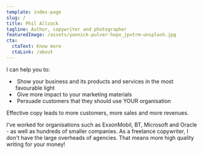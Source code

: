 ```yaml
---
template: index-page
slug: /
title: Phil Allcock
tagline: Author, copywriter and photographer
featuredImage: /assets/yannick-pulver-hopx_jpvtrm-unsplash.jpg
cta:
  ctaText: Know more
  ctaLink: /about
---
```

I can help you to:

*  Show your business and its products and services in the most favourable light
*  Give more impact to your marketing materials
*  Persuade customers that they should use YOUR organisation

Effective copy leads to more customers, more sales and more revenues.

I’ve worked for organisations such as ExxonMobil, BT, Microsoft and Oracle - as well as hundreds of smaller companies. As a freelance copywriter, I don't have the large overheads of agencies. That means more high quality writing for your money!
